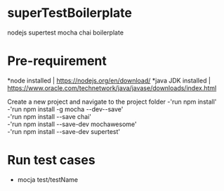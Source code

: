 # superTestBoilerplate
nodejs supertest mocha chai boilerplate

# Pre-requirement
*node installed | https://nodejs.org/en/download/
*java JDK installed | https://www.oracle.com/technetwork/java/javase/downloads/index.html

Create a new project and navigate to the project folder 
-'run npm install' <br/>
-'run npm install -g mocha --dev--save' <br/>
-'run npm install --save chai' <br/>
-'run npm install --save-dev mochawesome' <br/>
-'run npm install --save-dev supertest' <br/>

# Run test cases 
- mocja test/testName